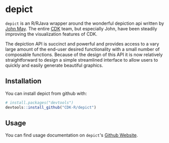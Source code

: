 # depict

`depict` is an R/RJava wrapper around the wonderful depiction api written by [John May](https://github.com/johnmay).  The entire [CDK](https://github.com/cdk) team, but especially John, have been steadily improving the visualization features of CDK. 

The depiction API is succinct and powerful and provides access to a vary large amount of the end-user desired functionality with a small number of composable functions. Because of the design of this API it is now relatively straightforward to design a simple streamlined interface to allow users to quickly and easily generate beautiful graphics.


## Installation

You can install depict from github with:

```r
# install.packages("devtools")
devtools::install_github("CDK-R/depict")
```

## Usage

You can find usage documentation on `depict`'s [Github Website](https://cdk-r.github.io/depict/).
